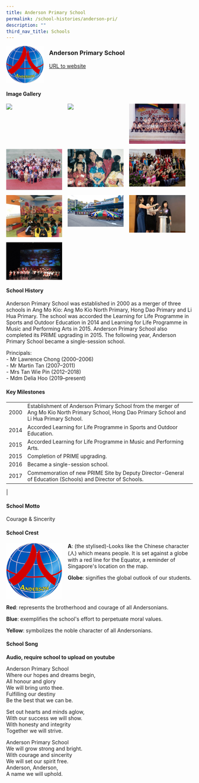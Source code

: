 ```yaml
---
title: Anderson Primary School
permalink: /school-histories/anderson-pri/
description: ""
third_nav_title: Schools
---
```

<img src="/images/andersonpri1.png" style="width:20%;margin-right:15px;" align = "left">

### **Anderson Primary School**
[URL to website](http://www.andersonpri.moe.edu.sg/)

<br clear="left">

#### **Image Gallery**

<p><a href="https://staging.d1yxymztqoj7qn.amplifyapp.com/images/andersonpri2.jpeg">  
<img src="/images/andersonpri2.jpeg" style="width:30%;margin-right:15px;" align = "left">
</a></p>

<p><a href="https://staging.d1yxymztqoj7qn.amplifyapp.com/images/andersonpri3.jpeg">  
<img src="/images/andersonpri3.jpeg" style="width:30%;margin-right:15px;" align = "left">
</a></p>

<p><a href="https://staging.d1yxymztqoj7qn.amplifyapp.com/images/andersonpri4.jpg">  
<img src="/images/andersonpri4.jpg" style="width:30%;margin-right:15px;" align = "left">
</a></p>

<br clear="left">

<p><a href="https://staging.d1yxymztqoj7qn.amplifyapp.com/images/andersonpri5.jpg">  
<img src="/images/andersonpri5.jpg" style="width:30%;margin-right:15px;" align = "left">
</a></p>

<p><a href="https://staging.d1yxymztqoj7qn.amplifyapp.com/images/andersonpri6.png">  
<img src="/images/andersonpri6.png" style="width:30%;margin-right:15px;" align = "left">
</a></p>

<p><a href="https://staging.d1yxymztqoj7qn.amplifyapp.com/images/andersonpri7.jpg">  
<img src="/images/andersonpri7.jpg" style="width:30%;margin-right:15px;" align = "left">
</a></p>

<br clear="left">

<p><a href="https://staging.d1yxymztqoj7qn.amplifyapp.com/images/andersonpri8.jpg">  
<img src="/images/andersonpri8.jpg" style="width:30%;margin-right:15px;" align = "left">
</a></p>

<p><a href="https://staging.d1yxymztqoj7qn.amplifyapp.com/images/andersonpri9.jpg">  
<img src="/images/andersonpri9.jpg" style="width:30%;margin-right:15px;" align = "left">
</a></p>

<p><a href="https://staging.d1yxymztqoj7qn.amplifyapp.com/images/andersonpri10.jpg">  
<img src="/images/andersonpri10.jpg" style="width:30%;margin-right:15px;" align = "left">
</a></p>

<br clear="left">

<p><a href="https://staging.d1yxymztqoj7qn.amplifyapp.com/images/andersonpri11.jpg">  
<img src="/images/andersonpri11.jpg" style="width:30%;margin-right:15px;" align = "left">
</a></p>

<br clear="left">

#### **School History**
Anderson Primary School was established in 2000 as a merger of three schools in Ang Mo Kio: Ang Mo Kio North Primary, Hong Dao Primary and Li Hua Primary. The school was accorded the Learning for Life Programme in Sports and Outdoor Education in 2014 and Learning for Life Programme in Music and Performing Arts in 2015. Anderson Primary School also completed its PRIME upgrading in 2015. The following year, Anderson Primary School became a single-session school.

Principals:<br>
\- Mr Lawrence Chong (2000–2006)<br>
\- Mr Martin Tan (2007–2011)<br>
\- Mrs Tan Wie Pin (2012–2018)<br>
\- Mdm Delia Hoo (2019–present)

#### **Key Milestones**

|  |  |
|:---:|---|
| 2000 | Establishment of Anderson Primary School from the merger of Ang Mo Kio North Primary School, Hong Dao Primary School and Li Hua Primary School. |
| 2014 | Accorded Learning for Life Programme in Sports and Outdoor Education. |
| 2015 | Accorded Learning for Life Programme in Music and Performing Arts. |
| 2015 | Completion of PRIME upgrading. |
| 2016 | Became a single-session school. |
| 2017 | Commemoration of new PRIME Site by Deputy Director-General of Education (Schools) and Director of Schools. |
|

#### **School Motto**
Courage & Sincerity

#### **School Crest**
<img src="/images/andersonpri1.png" style="width:30%;margin-right:15px;" align = "left">


**A**: (the stylised)-Looks like the Chinese character (人) which means people. It is set against a globe with a red line for the Equator, a reminder of Singapore's location on the map.  
  
**Globe**: signifies the global outlook of our students.  

<br clear="left">
  
**Red**: represents the brotherhood and courage of all Andersonians.  
  
**Blue**: exemplifies the school's effort to perpetuate moral values.  
  
**Yellow**: symbolizes the noble character of all Andersonians.

#### **School Song**
**Audio, require school to upload on youtube**

Anderson Primary School<br>
Where our hopes and dreams begin,<br>
All honour and glory<br>
We will bring unto thee.<br>
Fulfilling our destiny<br>
Be the best that we can be.
  
Set out hearts and minds aglow,<br>
With our success we will show.<br>
With honesty and integrity<br>
Together we will strive.
  
Anderson Primary School<br>
We will grow strong and bright.<br>
With courage and sincerity<br>
We will set our spirit free.<br>
Anderson, Anderson,<br>
A name we will uphold.